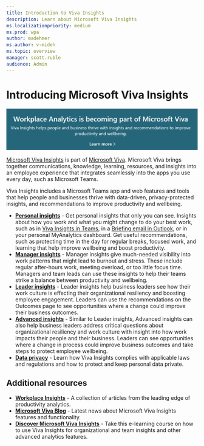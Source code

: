 ```yaml
---
title: Introduction to Viva Insights
description: Learn about Microsoft Viva Insights
ms.localizationpriority: medium 
ms.prod: wpa
author: madehmer
ms.author: v-mideh
ms.topic: overview
manager: scott.ruble
audience: Admin
---
```


# Introducing Microsoft Viva Insights

[![Viva announcement](./images/viva-banner-2.png)](https://www.microsoft.com/microsoft-viva/insights)

[Microsoft Viva Insights](https://insights.office.com/VivaInsights/) is part of [Microsoft Viva](https://www.microsoft.com/microsoft-viva). Microsoft Viva brings together communications, knowledge, learning, resources, and insights into an employee experience that integrates seamlessly into the apps you use every day, such as Microsoft Teams.

Viva Insights includes a Microsoft Teams app and web features and tools that help people and businesses thrive with data-driven, privacy-protected insights, and recommendations to improve productivity and wellbeing.

* [**Personal insights**](./personal/teams/viva-teams-app.md) - Get personal insights that only you can see. Insights about how you work and what you might change to do your best work, such as in [Viva Insights in Teams](./personal/teams/viva-insights-home.md), in a [Briefing email in Outlook](./personal/briefing/be-overview.md), or in your personal MyAnalytics dashboard. Get useful recommendations, such as protecting time in the day for regular breaks, focused work, and learning that help improve wellbeing and boost productivity.
* [**Manager insights**](./use/myteam.md) - Manager insights give much-needed visibility into work patterns that might lead to burnout and stress. These include regular after-hours work, meeting overload, or too little focus time. Managers and team leads can use these insights to help their teams strike a balance between productivity and wellbeing.
* [**Leader insights**](./use/viva-insights-my-org.md) - Leader insights help business leaders see how their work culture is effecting their organizational resiliency and boosting employee engagement. Leaders can use the recommendations on the Outcomes page to see opportunities where a change could improve their business outcomes.
* [**Advanced insights**](./index-orig.md) - Similar to Leader insights, Advanced insights can also help business leaders address critical questions about organizational resiliency and work culture with insight into how work impacts their people and their business. Leaders can see opportunities where a change in process could improve business outcomes and take steps to protect employee wellbeing.
* [**Data privacy**](./privacy/data-protection-intro.md) - Learn how Viva Insights complies with applicable laws and regulations and how to protect and keep personal data private.

## Additional resources

* [**Workplace Insights**](https://workplaceinsights.microsoft.com/) - A collection of articles from the leading edge of productivity analytics.
* [**Microsoft Viva Blog**](https://techcommunity.microsoft.com/t5/microsoft-viva-blog/bg-p/MicrosoftVivaBlog/label-name/Viva%20Insights) - Latest news about Microsoft Viva Insights features and functionality.
* [**Discover Microsoft Viva Insights**](/learn/modules/workplace-analytics-discover/) - Take this e-learning course on how to use Viva Insights for organizational and team insights and other advanced analytics features.
